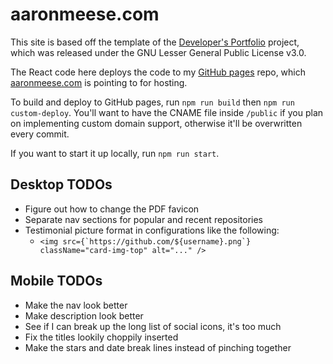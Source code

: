 # aaronmeese.com

This site is based off the template of the [Developer's Portfolio](https://github.com/hashirshoaeb/home)
project, which was released under the GNU Lesser General Public License v3.0.

The React code here deploys the code to my [GitHub pages](https://ajmeese7.github.io) repo,
which [aaronmeese.com](https://aaronmeese.com) is pointing to for hosting.

To build and deploy to GitHub pages, run `npm run build` then `npm run custom-deploy`. You'll want
to have the CNAME file inside `/public` if you plan on implementing custom domain support, otherwise
it'll be overwritten every commit.

If you want to start it up locally, run `npm run start`.

## Desktop TODOs
- Figure out how to change the PDF favicon
- Separate nav sections for popular and recent repositories
- Testimonial picture format in configurations like the following:
    - ```<img src={`https://github.com/${username}.png`} className="card-img-top" alt="..." />```

## Mobile TODOs
- Make the nav look better
- Make description look better
- See if I can break up the long list of social icons, it's too much
- Fix the titles lookily choppily inserted
- Make the stars and date break lines instead of pinching together
